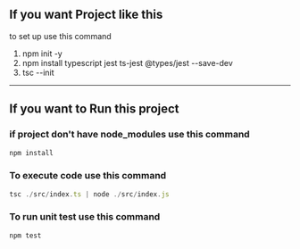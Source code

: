 ## If you want Project like this
to set up use this command
1. npm init -y
2. npm install typescript jest ts-jest @types/jest --save-dev
3. tsc --init

----------------------------------------

## If you want to Run this project

### if project don't have node_modules use this command
```javascript
npm install
```

### To execute code use this command

```javascript
tsc ./src/index.ts | node ./src/index.js
```

### To run unit test use this command

```javascript
npm test
```
